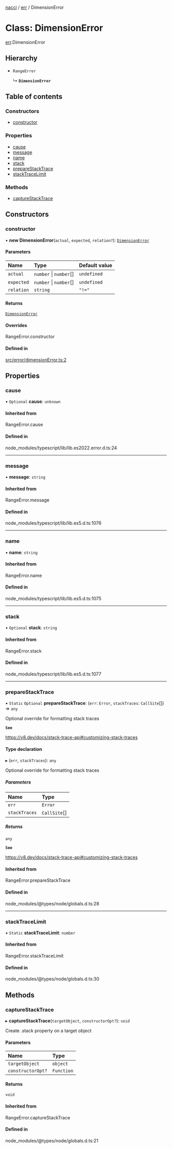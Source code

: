[nacci](../README.md) / [err](../modules/err.md) / DimensionError

# Class: DimensionError

[err](../modules/err.md).DimensionError

## Hierarchy

- `RangeError`

  ↳ **`DimensionError`**

## Table of contents

### Constructors

- [constructor](err.DimensionError.md#constructor)

### Properties

- [cause](err.DimensionError.md#cause)
- [message](err.DimensionError.md#message)
- [name](err.DimensionError.md#name)
- [stack](err.DimensionError.md#stack)
- [prepareStackTrace](err.DimensionError.md#preparestacktrace)
- [stackTraceLimit](err.DimensionError.md#stacktracelimit)

### Methods

- [captureStackTrace](err.DimensionError.md#capturestacktrace)

## Constructors

### constructor

• **new DimensionError**(`actual`, `expected`, `relation?`): [`DimensionError`](err.DimensionError.md)

#### Parameters

| Name | Type | Default value |
| :------ | :------ | :------ |
| `actual` | `number` \| `number`[] | `undefined` |
| `expected` | `number` \| `number`[] | `undefined` |
| `relation` | `string` | `"!="` |

#### Returns

[`DimensionError`](err.DimensionError.md)

#### Overrides

RangeError.constructor

#### Defined in

[src/error/dimensionError.ts:2](https://github.com/havelessbemore/nacci/blob/68d5ad6/src/error/dimensionError.ts#L2)

## Properties

### cause

• `Optional` **cause**: `unknown`

#### Inherited from

RangeError.cause

#### Defined in

node_modules/typescript/lib/lib.es2022.error.d.ts:24

___

### message

• **message**: `string`

#### Inherited from

RangeError.message

#### Defined in

node_modules/typescript/lib/lib.es5.d.ts:1076

___

### name

• **name**: `string`

#### Inherited from

RangeError.name

#### Defined in

node_modules/typescript/lib/lib.es5.d.ts:1075

___

### stack

• `Optional` **stack**: `string`

#### Inherited from

RangeError.stack

#### Defined in

node_modules/typescript/lib/lib.es5.d.ts:1077

___

### prepareStackTrace

▪ `Static` `Optional` **prepareStackTrace**: (`err`: `Error`, `stackTraces`: `CallSite`[]) => `any`

Optional override for formatting stack traces

**`See`**

https://v8.dev/docs/stack-trace-api#customizing-stack-traces

#### Type declaration

▸ (`err`, `stackTraces`): `any`

Optional override for formatting stack traces

##### Parameters

| Name | Type |
| :------ | :------ |
| `err` | `Error` |
| `stackTraces` | `CallSite`[] |

##### Returns

`any`

**`See`**

https://v8.dev/docs/stack-trace-api#customizing-stack-traces

#### Inherited from

RangeError.prepareStackTrace

#### Defined in

node_modules/@types/node/globals.d.ts:28

___

### stackTraceLimit

▪ `Static` **stackTraceLimit**: `number`

#### Inherited from

RangeError.stackTraceLimit

#### Defined in

node_modules/@types/node/globals.d.ts:30

## Methods

### captureStackTrace

▸ **captureStackTrace**(`targetObject`, `constructorOpt?`): `void`

Create .stack property on a target object

#### Parameters

| Name | Type |
| :------ | :------ |
| `targetObject` | `object` |
| `constructorOpt?` | `Function` |

#### Returns

`void`

#### Inherited from

RangeError.captureStackTrace

#### Defined in

node_modules/@types/node/globals.d.ts:21
